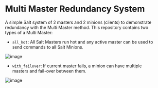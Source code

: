 # Multi Master Redundancy System

A simple Salt system of 2 masters and 2 minions (clients) to demonstrate redundancy with the Multi Master method.
This repository contains two types of a Multi Master:
- `all_hot`: All Salt Masters run hot and any active master can be used to send commands to all Salt Minions.

![image](https://github.com/brythnl/MultiMaster/assets/98424627/224c40d0-ce78-42da-9d5f-ec53b1fb15b0)

- `with_failover`: If current master fails, a minion can have multiple masters and fail-over between them.

![image](https://github.com/brythnl/MultiMaster/assets/98424627/a85f45ca-58fd-4aea-86a3-186c9bac4532)


